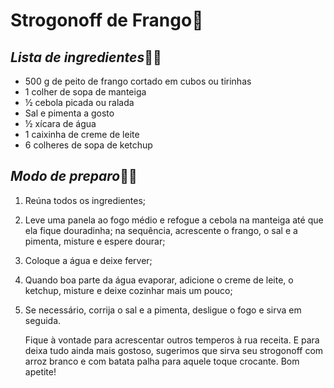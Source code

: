 # Strogonoff de Frango:chicken:

## _Lista de ingredientes_:woman_cook:

- 500 g de peito de frango cortado em cubos ou tirinhas
- 1 colher de sopa de manteiga
- ½ cebola picada ou ralada
- Sal e pimenta a gosto
- ½ xícara de água
- 1 caixinha de creme de leite
- 6 colheres de sopa de ketchup



## _Modo de preparo_:woman_cook:

1. Reúna todos os ingredientes;

2. Leve uma panela ao fogo médio e refogue a cebola na manteiga até que ela fique douradinha; na sequência, acrescente o frango, o sal e a pimenta, misture e espere dourar;

3. Coloque a água e deixe ferver;

4. Quando boa parte da água evaporar, adicione o creme de leite, o ketchup, misture e deixe cozinhar mais um pouco;

5. Se necessário, corrija o sal e a pimenta, desligue o fogo e sirva em seguida.

   Fique à vontade para acrescentar outros temperos à rua receita. E para deixa tudo ainda mais gostoso, sugerimos que sirva seu strogonoff com arroz branco e com batata palha para aquele toque crocante. Bom apetite!

